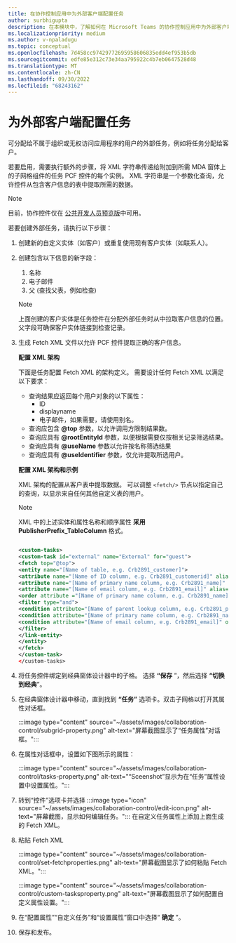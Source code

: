 ```yaml
---
title: 在协作控制应用中为外部客户端配置任务
author: surbhigupta
description: 在本模块中，了解如何在 Microsoft Teams 的协作控制应用中为外部客户端配置任务。
ms.localizationpriority: medium
ms.author: v-npaladugu
ms.topic: conceptual
ms.openlocfilehash: 7d458cc97429772695958606835edd4ef953b5db
ms.sourcegitcommit: edfe85e312c73e34aa795922c4b7eb0647528d48
ms.translationtype: MT
ms.contentlocale: zh-CN
ms.lasthandoff: 09/30/2022
ms.locfileid: "68243162"
---
```

# <a name="configure-tasks-for-external-clients"></a>为外部客户端配置任务

可分配给不属于组织或无权访问应用程序的用户的外部任务，例如将任务分配给客户。

若要启用，需要执行额外的步骤，将 XML 字符串传递给附加到所需 MDA 窗体上的子网格组件的任务 PCF 控件的每个实例。 XML 字符串是一个参数化查询，允许控件从包含客户信息的表中提取所需的数据。

> [!NOTE]
> 目前，协作控件仅在 [公共开发人员预览版](~/resources/dev-preview/developer-preview-intro.md)中可用。

若要创建外部任务，请执行以下步骤：

1. 创建新的自定义实体（如客户）或重复使用现有客户实体（如联系人）。

1. 创建包含以下信息的新字段：
    1. 名称
    1. 电子邮件
    1. 父 (查找父表，例如检查) 
    > [!NOTE]
    > 上面创建的客户实体是任务控件在分配外部任务时从中拉取客户信息的位置。 父字段可确保客户实体链接到检查记录。

1. 生成 Fetch XML 文件以允许 PCF 控件提取正确的客户信息。

    **配置 XML 架构**

    下面是任务配置 Fetch XML 的架构定义。 需要设计任何 Fetch XML 以满足以下要求：

    * 查询结果应返回每个用户对象的以下属性：
      * ID
      * displayname
      * 电子邮件，如果需要，请使用别名。
    * 查询应包含 **@top** 参数，以允许调用方限制结果数。
    * 查询应具有 **@rootEntityId** 参数，以便根据需要仅按相关记录筛选结果。
    * 查询应具有 **@useName** 参数以允许按名称筛选结果
    * 查询应具有 **@useIdentifier** 参数，仅允许提取所选用户。

    **配置 XML 架构和示例**

    XML 架构的配置从客户表中提取数据。 可以调整 `<fetch/>` 节点以指定自己的查询，以显示来自任何其他自定义表的用户。

    > [!NOTE]
    > XML 中的上述实体和属性名称和顺序属性 **采用PublisherPrefix_TableColumn** 格式。

    ```xml
    
    <custom-tasks> 
    <custom-task id="external" name="External" for="guest"> 
    <fetch top="@top"> 
    <entity name="[Name of table, e.g. Crb2891_customer]"> 
    <attribute name="[Name of ID column, e.g. Crb2891_customerid]" alias="id" /> 
    <attribute name="[Name of primary name column, e.g. Crb2891_name]" alias="displayname" /> 
    <attribute name="[Name of email column, e.g. Crb2891_email]" alias="email" /> 
    <order attribute ="[Name of primary name column, e.g. Crb2891_name]" descending="false" /> 
    <filter type="and"> 
    <condition attribute="[Name of parent lookup column, e.g. Crb2891_parent]" operator="eq" value="@rootEntityId" /> 
    <condition attribute="[Name of primary name column, e.g. Crb2891_name]" operator="like" value="@userName" /> 
    <condition attribute="[Name of email column, e.g. Crb2891_email]" operator="like" value="@userIdentifier" /> 
    </filter> 
    </link-entity> 
    </entity> 
    </fetch> 
    </custom-task> 
    </custom-tasks> 
    
    ```

1. 将任务控件绑定到经典窗体设计器中的子格。 选择 **“保存** ”，然后选择 **“切换到经典**”。

1. 在经典窗体设计器中移动，直到找到 **“任务”** 选项卡。双击子网格以打开其属性对话框。

    :::image type="content" source="~/assets/images/collaboration-control/subgrid-property.png" alt-text="屏幕截图显示了“任务属性”对话框。":::

1. 在属性对话框中，设置如下图所示的属性：

    :::image type="content" source="~/assets/images/collaboration-control/tasks-property.png" alt-text="“Sceenshot”显示为在“任务”属性设置中设置属性。":::

1. 转到“控件”选项卡并选择 :::image type="icon" source="~/assets/images/collaboration-control/edit-icon.png" alt-text="屏幕截图，显示如何编辑任务。"::: 在自定义任务属性上添加上面生成的 Fetch XML。

1. 粘贴 Fetch XML

    :::image type="content" source="~/assets/images/collaboration-control/set-fetchproperties.png" alt-text="屏幕截图显示了如何粘贴 Fetch XML。":::

    :::image type="content" source="~/assets/images/collaboration-control/custom-tasksproperty.png" alt-text="屏幕截图显示了如何配置自定义属性设置。":::

1. 在“配置属性”“自定义任务”和“设置属性”窗口中选择“ **确定** ”。

1. 保存和发布。
